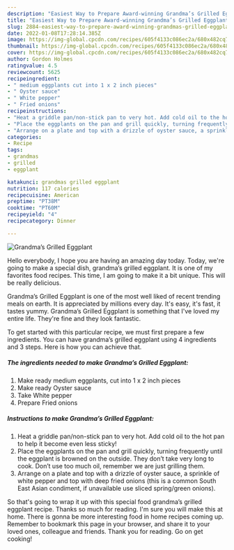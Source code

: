 ```yaml
---
description: "Easiest Way to Prepare Award-winning Grandma’s Grilled Eggplant"
title: "Easiest Way to Prepare Award-winning Grandma’s Grilled Eggplant"
slug: 2884-easiest-way-to-prepare-award-winning-grandmas-grilled-eggplant
date: 2022-01-08T17:28:14.385Z
image: https://img-global.cpcdn.com/recipes/605f4133c086ec2a/680x482cq70/grandmas-grilled-eggplant-recipe-main-photo.jpg
thumbnail: https://img-global.cpcdn.com/recipes/605f4133c086ec2a/680x482cq70/grandmas-grilled-eggplant-recipe-main-photo.jpg
cover: https://img-global.cpcdn.com/recipes/605f4133c086ec2a/680x482cq70/grandmas-grilled-eggplant-recipe-main-photo.jpg
author: Gordon Holmes
ratingvalue: 4.5
reviewcount: 5625
recipeingredient:
- " medium eggplants cut into 1 x 2 inch pieces"
- " Oyster sauce"
- " White pepper"
- " Fried onions"
recipeinstructions:
- "Heat a griddle pan/non-stick pan to very hot. Add cold oil to the hot pan to help it become even less sticky!"
- "Place the eggplants on the pan and grill quickly, turning frequently until the eggplant is browned on the outside. They don’t take very long to cook. Don’t use too much oil, remember we are just grilling them."
- "Arrange on a plate and top with a drizzle of oyster sauce, a sprinkle of white pepper and top with deep fried onions (this is a common South East Asian condiment, if unavailable use sliced spring/green onions)."
categories:
- Recipe
tags:
- grandmas
- grilled
- eggplant

katakunci: grandmas grilled eggplant 
nutrition: 117 calories
recipecuisine: American
preptime: "PT38M"
cooktime: "PT60M"
recipeyield: "4"
recipecategory: Dinner

---
```



![Grandma’s Grilled Eggplant](https://img-global.cpcdn.com/recipes/605f4133c086ec2a/680x482cq70/grandmas-grilled-eggplant-recipe-main-photo.jpg)

Hello everybody, I hope you are having an amazing day today. Today, we're going to make a special dish, grandma’s grilled eggplant. It is one of my favorites food recipes. This time, I am going to make it a bit unique. This will be really delicious.

Grandma’s Grilled Eggplant is one of the most well liked of recent trending meals on earth. It is appreciated by millions every day. It's easy, it's fast, it tastes yummy. Grandma’s Grilled Eggplant is something that I've loved my entire life. They're fine and they look fantastic.




To get started with this particular recipe, we must first prepare a few ingredients. You can have grandma’s grilled eggplant using 4 ingredients and 3 steps. Here is how you can achieve that.

<!--inarticleads1-->

##### The ingredients needed to make Grandma’s Grilled Eggplant:

1. Make ready  medium eggplants, cut into 1 x 2 inch pieces
1. Make ready  Oyster sauce
1. Take  White pepper
1. Prepare  Fried onions




<!--inarticleads2-->

##### Instructions to make Grandma’s Grilled Eggplant:

1. Heat a griddle pan/non-stick pan to very hot. Add cold oil to the hot pan to help it become even less sticky!
1. Place the eggplants on the pan and grill quickly, turning frequently until the eggplant is browned on the outside. They don’t take very long to cook. Don’t use too much oil, remember we are just grilling them.
1. Arrange on a plate and top with a drizzle of oyster sauce, a sprinkle of white pepper and top with deep fried onions (this is a common South East Asian condiment, if unavailable use sliced spring/green onions).




So that's going to wrap it up with this special food grandma’s grilled eggplant recipe. Thanks so much for reading. I'm sure you will make this at home. There is gonna be more interesting food in home recipes coming up. Remember to bookmark this page in your browser, and share it to your loved ones, colleague and friends. Thank you for reading. Go on get cooking!

